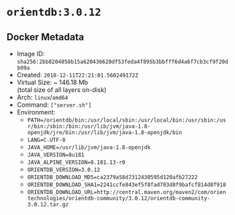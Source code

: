 # `orientdb:3.0.12`

## Docker Metadata

- Image ID: `sha256:2bb8204058b15a620436620df53feda4f895b3bbfff6d4a6f7cb3cf9f20db09a`
- Created: `2018-12-11T22:21:01.560249172Z`
- Virtual Size: ~ 146.18 Mb  
  (total size of all layers on-disk)
- Arch: `linux`/`amd64`
- Command: `["server.sh"]`
- Environment:
  - `PATH=/orientdb/bin:/usr/local/sbin:/usr/local/bin:/usr/sbin:/usr/bin:/sbin:/bin:/usr/lib/jvm/java-1.8-openjdk/jre/bin:/usr/lib/jvm/java-1.8-openjdk/bin`
  - `LANG=C.UTF-8`
  - `JAVA_HOME=/usr/lib/jvm/java-1.8-openjdk`
  - `JAVA_VERSION=8u181`
  - `JAVA_ALPINE_VERSION=8.181.13-r0`
  - `ORIENTDB_VERSION=3.0.12`
  - `ORIENTDB_DOWNLOAD_MD5=ca2379a58d7312430595d120afb27222`
  - `ORIENTDB_DOWNLOAD_SHA1=2241ccfe843ef5f8fad703d8f9bafcf814d8f918`
  - `ORIENTDB_DOWNLOAD_URL=http://central.maven.org/maven2/com/orientechnologies/orientdb-community/3.0.12/orientdb-community-3.0.12.tar.gz`
